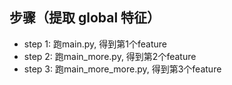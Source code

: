 ## 步骤（提取 global 特征）
- step 1: 跑main.py, 得到第1个feature
- step 2: 跑main_more.py, 得到第2个feature
- step 3: 跑main_more_more.py, 得到第3个feature


